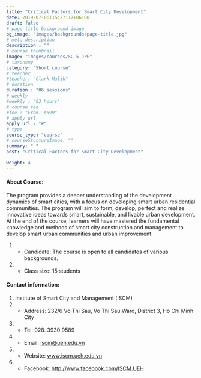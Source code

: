 ```yaml
---
title: "Critical Factors for Smart City Development"
date: 2019-07-06T15:27:17+06:00
draft: false
# page title background image
bg_image: "images/backgrounds/page-title.jpg"
# meta description
description : ""
# course thumbnail
image: "images/courses/SC-5.JPG"
# taxonomy
category: "Short course"
# teacher
#teacher: "Clark Malik"
# duration
duration : "06 sessions"
# weekly
#weekly : "03 hours"
# course fee
#fee : "From: $699"
# apply url
apply_url : "#"
# type
course_type: "course"
# courseStuctureImage: ""
summary: " "
post: "Critical Factors for Smart City Development"

weight: 4
---
```


#### About Course:

The program provides a deeper understanding of the development dynamics of smart cities, with a focus on developing smart urban residential communities. The program will aim to form, develop, perfect and realize innovative ideas towards smart, sustainable, and livable urban development. At the end of the course, learners will have mastered the fundamental knowledge and methods of smart city construction and management to develop smart urban communities and urban improvement.

  
1. * Candidate: The course is open to all candidates of various backgrounds.
2. * Class size: 15 students

#### Contact information: 
1. Institute of Smart City and Management (ISCM)
2. * Address: 232/6 Vo Thi Sau, Vo Thi Sau Ward, District 3, Ho Chi Minh City
3. * Tel: 028. 3930 9589
3. * Email: iscm@ueh.edu.vn 
3. * Website: www.iscm.ueh.edu.vn
5. * Facebook: http://www.facebook.com/ISCM.UEH

